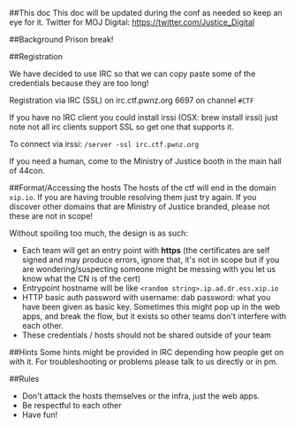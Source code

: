
##This doc
This doc will be updated during the conf as needed so keep an eye for it. Twitter for MOJ Digital: https://twitter.com/Justice_Digital



##Background
Prison break!

##Registration

We have decided to use IRC so that we can copy paste some of the credentials because they are too long!


Registration via IRC (SSL) on irc.ctf.pwnz.org 6697 on channel `#CTF`

If you have no IRC client you could install irssi (OSX: brew install irssi) just note not all irc clients support SSL so get one that supports it.

To connect via irssi: `/server -ssl irc.ctf.pwnz.org`

If you need a human, come to the Ministry of Justice booth in the main hall of 44con.


##Format/Accessing the hosts
The hosts of the ctf will end in the domain `xip.io`. If you are having trouble resolving them just try again.
If you discover other domains that are Ministry of Justice branded, please not these are not in scope!

Without spoiling too much, the design is as such:
* Each team will get an entry point with **https** (the certificates are self signed and may produce errors, ignore that, it's not in scope but if you are wondering/suspecting someone might be messing with you let us know what the CN is of the cert)
* Entrypoint hostname will be like `<random string>.ip.ad.dr.ess.xip.io`
* HTTP basic auth password with username: dab  password: what you have been given as basic key. Sometimes this might pop up in the web apps, and break the flow, but it exists so other teams don't interfere with each other.
* These credentials / hosts should not be shared outside of your team

##Hints
Some hints might be provided in IRC depending how people get on with it. For troubleshooting or problems please talk to us directly or in pm.

##Rules
* Don't attack the hosts themselves or the infra, just the web apps.
* Be respectful to each other
* Have fun!


